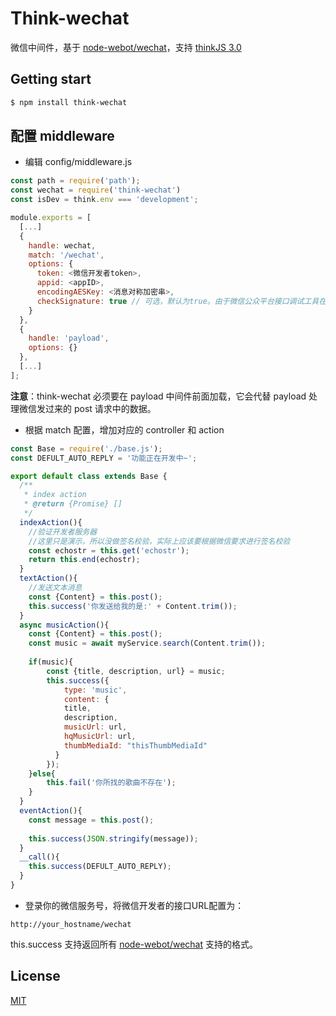 # Think-wechat

微信中间件，基于 [node-webot/wechat](https://github.com/node-webot/wechat)，支持 [thinkJS 3.0](https://thinkjs.org/doc/3.0/index.html)

## Getting start

```bash
$ npm install think-wechat
```

## 配置 middleware

* 编辑 config/middleware.js 

```js
const path = require('path');
const wechat = require('think-wechat')
const isDev = think.env === 'development';

module.exports = [
  [...]
  {
    handle: wechat,
    match: '/wechat',
    options: {
      token: <微信开发者token>,
      appid: <appID>,
      encodingAESKey: <消息对称加密串>,
      checkSignature: true // 可选，默认为true。由于微信公众平台接口调试工具在明文模式下不发送签名，所以如要使用该测试工具，请将其设置为false
    }
  },
  {
    handle: 'payload',
    options: {}
  },
  [...]
];
```

**注意**：think-wechat 必须要在 payload 中间件前面加载，它会代替 payload 处理微信发过来的 post 请求中的数据。 

* 根据 match 配置，增加对应的 controller 和 action

```js
const Base = require('./base.js');
const DEFULT_AUTO_REPLY = '功能正在开发中~';

export default class extends Base {
  /**
   * index action
   * @return {Promise} []
   */
  indexAction(){
    //验证开发者服务器
    //这里只是演示，所以没做签名校验，实际上应该要根据微信要求进行签名校验
    const echostr = this.get('echostr');
    return this.end(echostr);
  }
  textAction(){
    //发送文本消息
    const {Content} = this.post();    
    this.success('你发送给我的是:' + Content.trim());
  }
  async musicAction(){
  	const {Content} = this.post();
  	const music = await myService.search(Content.trim());
  	
  	if(music){
  		const {title, description, url} = music;
  		this.success({
  			type: 'music',
        	content: {
	        title,
	        description,
	        musicUrl: url,
	        hqMusicUrl: url,
	        thumbMediaId: "thisThumbMediaId"
	      }			
  		});
  	}else{
  		this.fail('你所找的歌曲不存在');
  	}
  }
  eventAction(){
    const message = this.post();
    
    this.success(JSON.stringify(message));
  }
  __call(){
    this.success(DEFULT_AUTO_REPLY);
  }
}
```

* 登录你的微信服务号，将微信开发者的接口URL配置为：

```
http://your_hostname/wechat
```

this.success 支持返回所有 [node-webot/wechat](https://github.com/node-webot/wechat) 支持的格式。

## License

[MIT](LICENSE)
